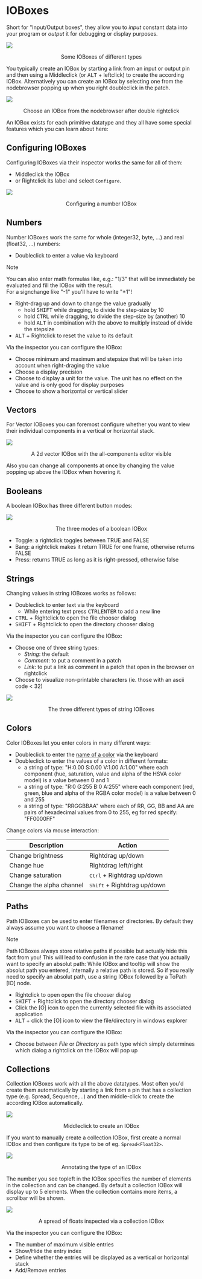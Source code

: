 # IOBoxes

Short for "Input/Output boxes", they allow you to _input_ constant data into your program or _output_ it for debugging or display purposes.

![](../../images/language/ioboxes-8e444.png)
<center>Some IOBoxes of different types</center>

You typically create an IOBox by starting a link from an input or output pin and then using a Middleclick (or <span class="keyseq"><kbd>ALT</kbd></span> + leftclick) to create the according IOBox. Alternatively you can create an IOBox by selecting one from the nodebrowser popping up when you right doubleclick in the patch.

![](../../images/language/ioboxes-fb5fa.png)
<center>Choose an IOBox from the nodebrowser after double rightclick</center>

An IOBox exists for each primitive datatype and they all have some special features which you can learn about here:

## Configuring IOBoxes
Configuring IOBoxes via their inspector works the same for all of them:

* Middleclick the IOBox
* or Rightclick its label and select `Configure`.

![](../../images/language/ioboxes-e0989.png)
<center>Configuring a number IOBox</center>

## Numbers

Number IOBoxes work the same for whole (integer32, byte, ...) and real (float32, ...) numbers:

* Doubleclick to enter a value via keyboard

> [!NOTE]
> You can also enter math formulas like, e.g.: "1/3" that will be immediately be evaluated and fill the IOBox with the result.  
> For a signchange like "-1" you'll have to write "±1"!

* Right-drag up and down to change the value gradually
  * hold <span class="keyseq"><kbd>SHIFT</kbd></span> while dragging, to divide the step-size by 10
  * hold <span class="keyseq"><kbd>CTRL</kbd></span> while dragging, to divide the step-size by (another) 10
  * hold <span class="keyseq"><kbd>ALT</kbd></span> in combination with the above to multiply instead of divide the stepsize
* <span class="keyseq"><kbd>ALT</kbd></span> + Rightclick to reset the value to its default

Via the inspector you can configure the IOBox:

* Choose minimum and maximum and stepsize that will be taken into account when right-draging the value
* Choose a display precision
* Choose to display a unit for the value. The unit has no effect on the value and is only good for display purposes
* Choose to show a horizontal or vertical slider

## Vectors
For Vector IOBoxes you can foremost configure whether you want to view their individual components in a vertical or horizontal stack.

![](../../images/language/ioboxes-d3c5e.png)
<center>A 2d vector IOBox with the all-components editor visible</center>

Also you can change all components at once by changing the value popping up above the IOBox when hovering it.

## Booleans
A boolean IOBox has three different button modes:

![](../../images/language/ioboxes-6d217.png)
<center>The three modes of a boolean IOBox</center>

* Toggle: a rightclick toggles between TRUE and FALSE
* Bang: a rightclick makes it return TRUE for one frame, otherwise returns FALSE
* Press: returns TRUE as long as it is right-pressed, otherwise false

## Strings

Changing values in string IOBoxes works as follows:

* Doubleclick to enter text via the keyboard
  * While entering text press <span class="keyseq"><kbd>CTRL</kbd><kbd>ENTER</kbd></span> to add a new line
* <span class="keyseq"><kbd>CTRL</kbd></span> + Rightclick to open the file chooser dialog
* <span class="keyseq"><kbd>SHIFT</kbd></span> + Rightclick to open the directory chooser dialog

Via the inspector you can configure the IOBox:

* Choose one of three string types:
  * *String*: the default
  * *Comment*: to put a comment in a patch
  * *Link*: to put a link as comment in a patch that open in the browser on rightclick
* Choose to visualize non-printable characters (ie. those with an ascii code < 32)

![](../../images/language/ioboxes-4e18c.png)
<center>The three different types of string IOBoxes</center>

## Colors
Color IOBoxes let you enter colors in many different ways:

* Doubleclick to enter the [name of a color](https://docs.microsoft.com/en-us/dotnet/api/system.windows.media.colors?view=netframework-4.8) via the keyboard
* Doubleclick to enter the values of a color in different formats:
  * a string of type: "H:0.00 S:0.00 V:1.00 A:1.00" where each component (hue, saturation, value and alpha of the HSVA color model) is a value between 0 and 1
  * a string of type: "R:0 G:255 B:0 A:255" where each component (red, green, blue and alpha of the RGBA color model) is a value between 0 and 255
  * a string of type: "RRGGBBAA" where each of RR, GG, BB and AA are pairs of hexadecimal values from 0 to 255, eg for red specify: "FF0000FF"

Change colors via mouse interaction:

Description | Action
-|-
Change brightness|Rightdrag up/down
Change hue|Rightdrag left/right
Change saturation|<span class="keyseq"><kbd>Ctrl</kbd></span> + Rightdrag up/down
Change the alpha channel|<span class="keyseq"><kbd>Shift</kbd></span> + Rightdrag up/down

## Paths

Path IOBoxes can be used to enter filenames or directories. By default they always assume you want to choose a filename!

> [!NOTE]
> Path IOBoxes always store relative paths if possible but actually hide this fact from you! This will lead to confusion in the rare case that you actually want to specify an absolut path: While IOBox and tooltip will show the absolut path you entered, internally a relative path is stored. So if you really need to specify an absolut path, use a string IOBox followed by a ToPath [IO] node.

* Rightclick to open open the file chooser dialog
* <span class="keyseq"><kbd>SHIFT</kbd></span> + Rightclick to open the directory chooser dialog
* Click the [O] icon to open the currently selected file with its associated application
* <span class="keyseq"><kbd>ALT</kbd></span> + click the [O] icon to view the file/directory in windows explorer

Via the inspector you can configure the IOBox:

* Choose between *File* or *Directory* as path type which simply determines which dialog a rightclick on the IOBox will pop up

## Collections
Collection IOBoxes work with all the above datatypes. Most often you'd create them automatically by starting a link from a pin that has a collection type (e.g. Spread, Sequence,...) and then middle-click to create the according IOBox automatically. 

![](../../images/language/collectioniobox.gif)
<center>Middleclick to create an IOBox</center>

If you want to manually create a collection IOBox, first create a normal IOBox and then configure its type to be of eg. `Spread<Float32>`.

![](../../images/language/collectioniobox2.gif)
<center>Annotating the type of an IOBox</center>

The number you see topleft in the IOBox specifies the number of elements in the collection and can be changed. By default a collection IOBox will display up to 5 elements. When the collection contains more items, a scrollbar will be shown.

![](../../images/language/ioboxes-08b7c.png)
<center>A spread of floats inspected via a collection IOBox</center>

Via the inspector you can configure the IOBox:

* The number of maximum visible entries
* Show/Hide the entry index
* Define whether the entries will be displayed as a vertical or horizontal stack
* Add/Remove entries
